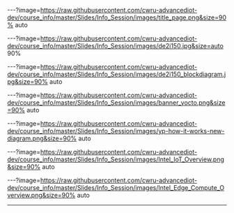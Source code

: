 
---?image=https://raw.githubusercontent.com/cwru-advancediot-dev/course_info/master/Slides/Info_Session/images/title_page.png&size=90% auto

---?image=https://raw.githubusercontent.com/cwru-advancediot-dev/course_info/master/Slides/Info_Session/images/de2i150.jpg&size=auto 90%

---?image=https://raw.githubusercontent.com/cwru-advancediot-dev/course_info/master/Slides/Info_Session/images/de2i150_blockdiagram.jpg&size=90% auto

---?image=https://raw.githubusercontent.com/cwru-advancediot-dev/course_info/master/Slides/Info_Session/images/banner_yocto.png&size=90% auto

---?image=https://raw.githubusercontent.com/cwru-advancediot-dev/course_info/master/Slides/Info_Session/images/yp-how-it-works-new-diagram.png&size=90% auto

---?image=https://raw.githubusercontent.com/cwru-advancediot-dev/course_info/master/Slides/Info_Session/images/Intel_IoT_Overview.png&size=90% auto

---?image=https://raw.githubusercontent.com/cwru-advancediot-dev/course_info/master/Slides/Info_Session/images/Intel_Edge_Compute_Overview.png&size=90% auto



---

